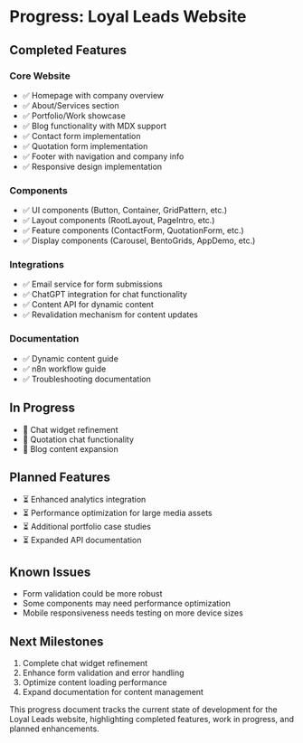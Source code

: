 # Progress: Loyal Leads Website

## Completed Features

### Core Website
- ✅ Homepage with company overview
- ✅ About/Services section
- ✅ Portfolio/Work showcase
- ✅ Blog functionality with MDX support
- ✅ Contact form implementation
- ✅ Quotation form implementation
- ✅ Footer with navigation and company info
- ✅ Responsive design implementation

### Components
- ✅ UI components (Button, Container, GridPattern, etc.)
- ✅ Layout components (RootLayout, PageIntro, etc.)
- ✅ Feature components (ContactForm, QuotationForm, etc.)
- ✅ Display components (Carousel, BentoGrids, AppDemo, etc.)

### Integrations
- ✅ Email service for form submissions
- ✅ ChatGPT integration for chat functionality
- ✅ Content API for dynamic content
- ✅ Revalidation mechanism for content updates

### Documentation
- ✅ Dynamic content guide
- ✅ n8n workflow guide
- ✅ Troubleshooting documentation

## In Progress
- 🔄 Chat widget refinement
- 🔄 Quotation chat functionality
- 🔄 Blog content expansion

## Planned Features
- ⏳ Enhanced analytics integration
- ⏳ Performance optimization for large media assets
- ⏳ Additional portfolio case studies
- ⏳ Expanded API documentation

## Known Issues
- Form validation could be more robust
- Some components may need performance optimization
- Mobile responsiveness needs testing on more device sizes

## Next Milestones
1. Complete chat widget refinement
2. Enhance form validation and error handling
3. Optimize content loading performance
4. Expand documentation for content management

This progress document tracks the current state of development for the Loyal Leads website, highlighting completed features, work in progress, and planned enhancements.
